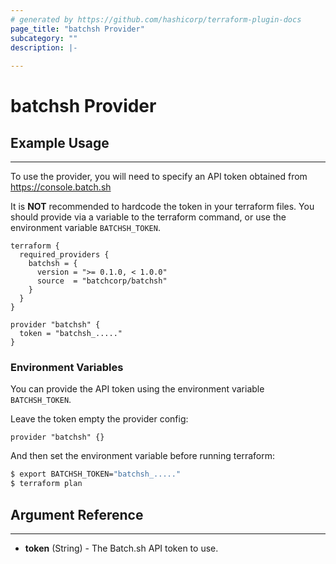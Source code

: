 ```yaml
---
# generated by https://github.com/hashicorp/terraform-plugin-docs
page_title: "batchsh Provider"
subcategory: ""
description: |-
  
---
```


# batchsh Provider


## Example Usage

---

To use the provider, you will need to specify an API token obtained from https://console.batch.sh

It is **NOT** recommended to hardcode the token in your terraform files. You should provide via a variable
to the terraform command, or use the environment variable `BATCHSH_TOKEN`.

```hcl
terraform {
  required_providers {
    batchsh = {
      version = ">= 0.1.0, < 1.0.0"
      source  = "batchcorp/batchsh"
    }
  }
}

provider "batchsh" {
  token = "batchsh_....."
}
```

### Environment Variables

You can provide the API token using the environment variable `BATCHSH_TOKEN`.

Leave the token empty the provider config:

```hcl
provider "batchsh" {}
```

And then set the environment variable before running terraform:

```bash
$ export BATCHSH_TOKEN="batchsh_....."
$ terraform plan
```


## Argument Reference

---

- **token** (String) - The Batch.sh API token to use.
